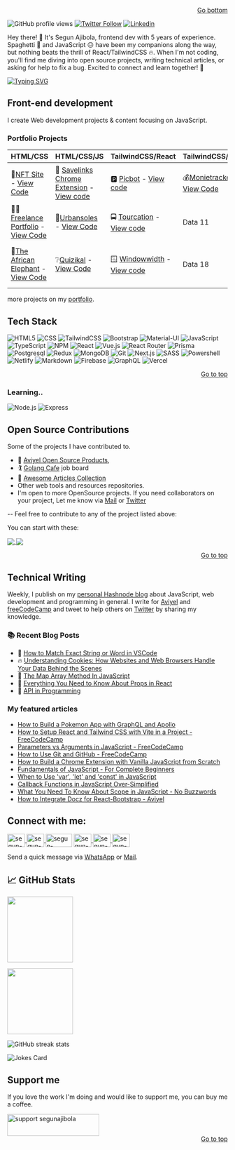 <div id="top"></div>
<p align="right"><a href="#bottom">Go bottom</a></p>

![GitHub profile views](https://komarev.com/ghpvc/?username=segunajibola)
<a href="https://twitter.com/iamsegunajibola"><img alt="Twitter Follow" src="https://img.shields.io/badge/Twitter-16k-1DA1F2?style=for-the-badge&logo=twitter&logoColor=blue"></a>
<a href="https://www.linkedin.com/in/segun-ajibola-511502175/"><img alt="Linkedin" src="https://img.shields.io/static/v1?style=for-the-badge&logo=linkedin&label=Linkedin&message=1k&color=blue"></a>

Hey there! 👋 It's Segun Ajibola, frontend dev with 5 years of experience. Spaghetti 🍝 and JavaScript 😖 have been my companions along the way, but nothing beats the thrill of React/TailwindCSS 🔥. When I'm not coding, you'll find me diving into open source projects, writing technical articles, or asking for help to fix a bug. Excited to connect and learn together! 🚀

[![Typing SVG](https://readme-typing-svg.herokuapp.com?font=Fira+Code&size=25&duration=2500&pause=1000&random=false&width=1000&lines=Frontend+Web+Developer+%7C+Technical+Writer++%7C+Opensource+Contributor)](https://git.io/typing-svg)

## Front-end development
I create Web development projects & content focusing on JavaScript.

### Portfolio Projects
<!--   🗼[]() - [View Code]()  -->

| HTML/CSS | HTML/CSS/JS | TailwindCSS/React | TailwindCSS/Vue | TypeScript/React | Nextjs | React/Firebase | GraphQL |
|----------|-------------|-------------------|-----------------|------------------|--------|----------|---------|
| 🗼[NFT Site](https://segunajibola.github.io/nft-site/) - [View Code](https://github.com/segunajibola/nft-site)  | 🔗 [Savelinks Chrome Extension](https://savelinks.vercel.app) - [View code](https://github.com/segunajibola/savelinks-chrome-extension) | 🅿️ [Picbot](https://picbot.vercel.app) - [View code](https://github.com/segunajibola/picbot)   | 💰[Monietracker](https://monietracker.vercel.app/) - [View Code](https://github.com/segunajibola/monietracker)   | ✅ [Daily Todos](https://todos-daily.vercel.app) - [View code](https://github.com/segunajibola/todos-daily) | 🎉 [Trenp](https://trenp.vercel.app) - [View code](https://github.com/segunajibola/trenp)   | 🚗 [Roaddy](https://roaddy.vercel.app) - [View code](https://github.com/segunajibola/roaddy)|🃏[Pokemons](https://pokemonsapp.vercel.app/) - [View Code](https://github.com/segunajibola/pokemon-graphql) |
| 👩‍💻[Freelance Portfolio](https://segunajibola.github.io/freelance-portfolio/) - [View Code](https://github.com/segunajibola/freelance-portfolio)  | 👟[Urbansoles](https://urbansoles.vercel.app/) - [View Code](https://github.com/segunajibola/urbansoles)   | 🚍 [Tourcation](https://tourcation-app.vercel.app) - [View code](https://github.com/segunajibola/tourcation) | Data 11   | Data 12   | 😍 [T-Pro Signature](https://tprosignature.vercel.app) - [View code](https://github.com/segunajibola/t-pro) |Data 14   |-g2|
| 🐘[The African Elephant](https://segunajibola.github.io/elephant-page/) - [View Code](https://github.com/segunajibola/elephant-page/)  | ❔[Quizikal](https://quizikal.vercel.app/) - [View Code](https://github.com/segunajibola/quizikal-app)  | 🪟 [Windowwidth](https://windowwidth.vercel.app) - [View code](https://github.com/segunajibola/windowwidth/)| Data 18  | Data 19   | 🛒[Ecommerce Landing page](https://vpoints-ecommerce.vercel.app/) - [View Code](https://github.com/segunajibola/vpoint_landing)  |Data 21   |-g3|

 
<!-- 🚀 [Moda](https://moda-site.vercel.app) - Ongoing - [View code](https://github.com/segunajibola/moda).-->
<!-- 🌮 [Foodarena](https://foodarena.vercel.app) - Ongoing - [View code](https://github.com/segunajibola/foodarena).-->
<!-- 👥 [OpenSource101](https://github.com/segunajibola/opensource101) Ongoing - [View code](https://github.com/segunajibola/opensource101).-->
<!--🌊 [Tailwindplates](https://tailwindplates.vercel.app) Ongoing - [View code](https://github.com/segunajibola/tailwindplates).-->
<!-- 🐦 [Twitter Reviews](https://dannythompson-twitterportfolio.vercel.app) Completed - [View code](https://github.com/segunajibola/twitter-portfolio).-->
<!-- 🥣 [Segun's Food Arcade](https://segunajibola.github.io/segunsfoodarcade/index.html) Completed - [View code](https://github.com/segunajibola/segunsfoodarcade).-->
<!-- 👨‍💻 [EtherChannels Business](https://etherchannelsbusiness.com) Ongoing.-->

more projects on my [portfolio](https://segunajibola.com).

## Tech Stack

![HTML5](https://img.shields.io/badge/html5-%23E34F26.svg?style=for-the-badge&logo=html5&logoColor=white)
![CSS](https://img.shields.io/badge/CSS-239120?&style=for-the-badge&logo=css3&logoColor=white)
![TailwindCSS](https://img.shields.io/badge/Tailwind_CSS-38B2AC?style=for-the-badge&logo=tailwind-css&logoColor=white)
![Bootstrap](https://img.shields.io/badge/Bootstrap-563D7C?style=for-the-badge&logo=bootstrap&logoColor=white)
![Material-UI](https://img.shields.io/badge/Material--UI-0081CB?style=for-the-badge&logo=material-ui&logoColor=white)
![JavaScript](https://img.shields.io/badge/javascript-%23323330.svg?style=for-the-badge&logo=javascript&logoColor=%23F7DF1E)
![TypeScript](https://img.shields.io/badge/TypeScript-007ACC?style=for-the-badge&logo=typescript&logoColor=white)
![NPM](https://img.shields.io/badge/NPM-%23000000.svg?style=for-the-badge&logo=npm&logoColor=white)
![React](https://img.shields.io/badge/react-%2320232a.svg?style=for-the-badge&logo=react&logoColor=%2361DAFB)
![Vue.js](https://img.shields.io/badge/vuejs-%2335495e.svg?style=for-the-badge&logo=vuedotjs&logoColor=%234FC08D)
![React Router](https://img.shields.io/badge/React_Router-CA4245?style=for-the-badge&logo=react-router&logoColor=white)
![Prisma](https://img.shields.io/badge/Prisma-3982CE?style=for-the-badge&logo=Prisma&logoColor=white)
![Postgresql](https://img.shields.io/badge/PostgreSQL-316192?style=for-the-badge&logo=postgresql&logoColor=white)
![Redux](https://img.shields.io/badge/Redux-593D88?style=for-the-badge&logo=redux&logoColor=white)
![MongoDB](https://img.shields.io/badge/MongoDB-4EA94B?style=for-the-badge&logo=mongodb&logoColor=white)
![Git](https://img.shields.io/badge/Git-F05032?style=for-the-badge&logo=git&logoColor=white)
![Next.js](https://img.shields.io/badge/Next.js-000000?style=for-the-badge&logo=next.js&logoColor=white)
![SASS](https://img.shields.io/badge/SASS-hotpink.svg?style=for-the-badge&logo=SASS&logoColor=white)
![Powershell](https://img.shields.io/badge/Powershell-2CA5E0?style=for-the-badge&logo=powershell&logoColor=white)
![Netlify](https://img.shields.io/badge/Netlify-00C7B7?style=for-the-badge&logo=netlify&logoColor=white)
![Markdown](https://img.shields.io/badge/Markdown-000000?style=for-the-badge&logo=markdown&logoColor=white)
![Firebase](https://img.shields.io/badge/firebase-ffca28?style=for-the-badge&logo=firebase&logoColor=black)
![GraphQL](https://img.shields.io/badge/GraphQl-E10098?style=for-the-badge&logo=graphql&logoColor=white)
![Vercel](https://img.shields.io/badge/Vercel-black?style=flat&logo=Vercel&logoColor=white)

<p align="right"><a href="#top">Go to top</a></p>

### Learning..
![Node.js](https://img.shields.io/badge/Node.js-43853D?style=for-the-badge&logo=node.js&logoColor=white)
![Express](https://img.shields.io/badge/Express-000000?style=for-the-badge&logo=express&logoColor=white)


## Open Source Contributions
Some of the projects I have contributed to.
 - 🥑 [Aviyel Open Source Products](https://aviyel.com/projects),
 - 🏌️‍ [Golang Cafe](https://github.com/segunajibola/job-board/tree/master) job board
 - 🦸‍ [Awesome Articles Collection](https://github.com/Olanetsoft/awesome-article-collection)
 - Other web tools and resources repositories.
 - I'm open to more OpenSource projects. If you need collaborators on your project, Let me know via [Mail](mailto:ajbl.segun@gmail.com) or [Twitter](https://twitter.com/iamsegunajibola)

-- Feel free to contribute to any of the project listed above:

You can start with these:

<a href="https://github.com/segunajibola/tourcation">
  <img align="center" src="https://github-readme-stats.vercel.app/api/pin/?username=segunajibola&repo=tourcation" />
</a>
<a href="https://github.com/segunajibola/opensource101">
  <img align="center" src="https://github-readme-stats.vercel.app/api/pin/?username=segunajibola&repo=opensource101" />
</a>

<p align="right"><a href="#top">Go to top</a></p>

## Technical Writing
Weekly, I publish on my [personal Hashnode blog](https://blog.segunajibola.com) about JavaScript, web development and programming in general. I write for [Aviyel](https://aviyel.com) and [freeCodeCamp](https://freecodecamp.org) and tweet to help others on [Twitter](https://twitter.com/iamsegunajibola) by sharing my knowledge.

### :books: Recent Blog Posts
<!-- BLOGPOSTS:START -->
 - 💫 [How to Match Exact String or Word in VSCode](https://blog.segunajibola.com/how-to-match-exact-string-or-word-in-vscode)
 - 🔥 [Understanding Cookies: How Websites and Web Browsers Handle Your Data Behind the Scenes](https://blog.segunajibola.com/understanding-cookies-how-websites-and-web-browsers-handle-your-data-behind-the-scenes)
 - 🌮 [The Map Array Method In JavaScript](https://blog.segunajibola.com/the-map-array-method-in-javascript)
 - 🌮 [Everything You Need to Know About Props in React](https://blog.segunajibola.com/everything-you-need-to-know-about-props-in-react)
 - 🌮 [API in Programming](https://blog.segunajibola.com/api-in-programming)<!-- BLOGPOSTS:END -->

### My featured articles
- [How to Build a Pokemon App with GraphQL and Apollo](https://www.freecodecamp.org/news/build-a-pokemon-app-with-graphql-and-apollo/?ref=dailydev)
- [How to Setup React and Tailwind CSS with Vite in a Project - FreeCodeCamp](https://www.freecodecamp.org/news/how-to-install-tailwindcss-in-react/)
- [Parameters vs Arguments in JavaScript - FreeCodeCamp](https://www.freecodecamp.org/news/what-is-the-difference-between-parameters-and-arguments-in-javascript/)
- [How to Use Git and GitHub - FreeCodeCamp](https://www.freecodecamp.org/news/introduction-to-git-and-github/)
- [How to Build a Chrome Extension with Vanilla JavaScript from Scratch](https://blog.segunajibola.com/how-to-build-a-chrome-extension-with-vanilla-javascript-from-scratch)
- [Fundamentals of JavaScript - For Complete Beginners](https://blog.segunajibola.com/fundamentals-of-javascript-for-complete-beginners)
- [When to Use 'var', 'let' and 'const' in JavaScript](https://blog.segunajibola.com/when-to-use-var-let-and-const-in-javascript)
- [Callback Functions in JavaScript Over-Simplified](https://blog.segunajibola.com/callback-functions-in-javascript-over-simplified)
- [What You Need To Know About Scope in JavaScript - No Buzzwords](https://blog.segunajibola.com/what-you-need-to-know-about-scope-in-javascript-no-buzzwords)
- [How to Integrate Docz for React-Bootstrap - Aviyel](https://aviyel.com/post/3000/how-to-integrate-docz-for-react-bootstrap)

<!-- ### More
🔭 I’m building Tailwind templates with [Tailwindplates](https://tailwindplates.vercel.app) on [Github](https://github.com/segunajibola/Tailwindplates).-->

## Connect with me:
<p align="left">
 <a href="https://twitter.com/iamsegunajibola" target="blank">
  <img align="center" src="https://raw.githubusercontent.com/rahuldkjain/github-profile-readme-generator/master/src/images/icons/Social/twitter.svg" alt="segun-ajibola"   height="30" width="40" />
 </a>
 <a href="https://codepen.io/iamsegunajibola" target="blank">
  <img align="center" src="https://raw.githubusercontent.com/rahuldkjain/github-profile-readme-generator/master/src/images/icons/Social/codepen.svg" alt="segun-ajibola"       height="30" width="40" />
 </a>
 <!--<a href="https://dev.to/iamajibolasegun" target="blank">
  <img align="center" src="https://cdn.jsdelivr.net/npm/simple-icons@3.0.1/icons/dev-dot-to.svg" alt="segun-ajibola" height="30" width="40" /></a>-->
 <a href="https://dev.to/iamajibolasegun" target="blank">
  <img align="center" src="https://img.shields.io/badge/dev.to-0A0A0A?style=for-the-badge&logo=devdotto&logoColor=white" alt="segun-ajibola" height="30" width="60" /></a>
 <a href="https://www.linkedin.com/in/segun-ajibola-511502175/" target="blank">
  <img align="center" src="https://raw.githubusercontent.com/rahuldkjain/github-profile-readme-generator/master/src/images/icons/Social/linked-in-alt.svg"               alt="segun-ajibola" height="30" width="40" />
 </a>
 <a href="https://stackoverflow.com/users/segunajibola" target="blank">
  <img align="center" src="https://raw.githubusercontent.com/rahuldkjain/github-profile-readme-generator/master/src/images/icons/Social/stack-overflow.svg"               alt="segun-ajibola" height="30" width="40" />
 </a>
 <a href="https://instagram.com/iamsegunajibola" target="blank">
  <img align="center" src="https://raw.githubusercontent.com/rahuldkjain/github-profile-readme-generator/master/src/images/icons/Social/instagram.svg" alt="segun-ajibola" height="30" width="40" />
 </a>
</p>

Send a quick message via [WhatsApp](https://wa.me/2348105729893) or [Mail](mailto:ajbl.segun@gmail.com).

## 📈 GitHub Stats

<!-- [![Top Langs](https://github-readme-stats.vercel.app/api/top-langs/?username=segunajibola)](https://github.com/anuraghazra/github-readme-stats)
![GitHub stats](https://github-readme-stats.vercel.app/api?username=segunajibola&show_icons=true) -->

<a href="https://github.com/segunajibola/github-readme-stats"><img height="150em" src="https://github-readme-stats.vercel.app/api/top-langs/?username=segunajibola&hide=Shell,Ruby&layout=compact&theme=onedark" /></a> 

<a href="https://github.com/segunajibola/github-readme-stats"><img height="150em" src="https://github-readme-stats.vercel.app/api?username=segunajibola&show_icons=true&theme=onedark" /></a>

<!-- [![Segun Ajibola's github activity graph](https://github-readme-activity-graph.cyclic.app/graph?username=segunajibola&theme=github-compact)](https://github.com/ashutosh00710/github-readme-activity-graph) -->

![GitHub streak stats](https://github-readme-streak-stats.herokuapp.com/?user=segunajibola)

<img src="https://readme-jokes.vercel.app/api?hideBorder&theme=dracula" alt="Jokes Card" />

<!-- ![Jokes Card](https://readme-jokes.vercel.app/api?hideBorder&theme=dracula) -->


<!--### Recent Activity

START_SECTION:activity-->

<!--END_SECTION:activity-->

## Support me

If you love the work I'm doing and would like to support me, you can buy me a coffee.
<p><a href="https://www.buymeacoffee.com/segunajibola"> <img align="left" src="https://cdn.buymeacoffee.com/buttons/v2/default-yellow.png" height="50" width="210" alt="support segunajibola" /></a></p><br><br>
<p align="right"><a href="#top">Go to top</a></p>
<div id="bottom"></div>
